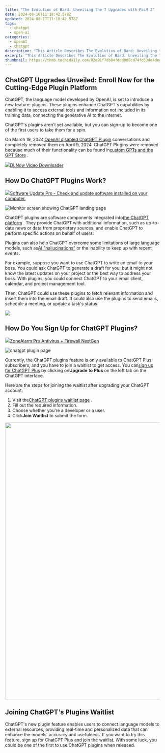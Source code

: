 ```yaml
---
title: "The Evolution of Bard: Unveiling the 7 Upgrades with PaLM 2"
date: 2024-08-16T11:18:42.578Z
updated: 2024-08-17T11:18:42.578Z
tags:
  - chatgpt
  - open-ai
categories:
  - openAI
  - chatgpt
description: "This Article Describes The Evolution of Bard: Unveiling the 7 Upgrades with PaLM 2"
excerpt: "This Article Describes The Evolution of Bard: Unveiling the 7 Upgrades with PaLM 2"
thumbnail: https://thmb.techidaily.com/82e91f7db84fddd0d0cd74fd53de4decc4bc8c46a25aa2285ca573b91b9719e8.jpg
---
```


## ChatGPT Upgrades Unveiled: Enroll Now for the Cutting-Edge Plugin Platform

 ChatGPT, the language model developed by OpenAI, is set to introduce a new feature: plugins. These plugins enhance ChatGPT's capabilities by enabling it to access external tools and information not included in its training data, connecting the generative AI to the internet.

 ChatGPT's plugins aren't yet available, but you can sign-up to become one of the first users to take them for a spin.

 On March 19, 2024,[OpenAI disabled ChatGPT Plugin](https://help.openai.com/en/articles/8988022-winding-down-the-chatgpt-plugins-beta) conversations and completely removed them on April 9, 2024\. ChatGPT Plugins were removed because much of their functionality can be found in[custom GPTs and the GPT Store](https://www.makeuseof.com/how-to-use-chatgpt-custom-gpt-store/) .

<!-- affiliate ads begin -->
<a href="https://secure.2checkout.com/order/checkout.php?PRODS=4712430&QTY=1&AFFILIATE=108875&CART=1"><img src="https://secure.avangate.com/images/merchant/c404a5adbf90e09631678b13b05d9d7a/products/dlnow_256.png" border="0">DLNow Video Downloader</a>
<!-- affiliate ads end -->
## How Do ChatGPT Plugins Work?

<!-- affiliate ads begin -->
<a href="https://order.glarysoft.com/order/checkout.php?PRODS=4691139&QTY=1&AFFILIATE=108875&CART=1"><img src="https://secure.avangate.com/images/merchant/6734fa703f6633ab896eecbdfad8953a/products/SU-200-1.png" border="0">Software Update Pro - Check and update software installed on your computer. </a>
<!-- affiliate ads end -->
![Monitor screen showing ChatGPT landing page](https://static1.makeuseofimages.com/wordpress/wp-content/uploads/2023/04/monitor-screen-showing-chatgpt-landing-page.jpg)

 ChatGPT plugins are software components integrated into[the ChatGPT platform](https://www.makeuseof.com/how-does-chatgpt-work/) . They provide ChatGPT with additional information, such as up-to-date news or data from proprietary sources, and enable ChatGPT to perform specific actions on behalf of users.

 Plugins can also help ChatGPT overcome some limitations of large language models, such as[AI "hallucinations"](https://www.makeuseof.com/what-is-ai-hallucination-and-how-do-you-spot-it/) or the inability to keep up with recent events.

 For example, suppose you want to use ChatGPT to write an email to your boss. You could ask ChatGPT to generate a draft for you, but it might not know the latest updates on your project or the best way to address your boss. With plugins, you could connect ChatGPT to your email client, calendar, and project management tool.

 Then, ChatGPT could use these plugins to fetch relevant information and insert them into the email draft. It could also use the plugins to send emails, schedule a meeting, or update a task's status.

<!-- affiliate ads begin -->
<a href="https://shop.systoolsgroup.com/affiliate.php?ACCOUNT=SYSTOOBY&AFFILIATE=108875&PATH=https%3A%2F%2Fwww.systoolsgroup.com%3FAFFILIATE%3D108875%26RESOURCE%3D%2BSysTools%2BOutlook%2BRecovery"><img src="https://www.systoolsgroup.com/box/outlook-recovery.png" border="0"></a>
<!-- affiliate ads end -->
## How Do You Sign Up for ChatGPT Plugins?

<!-- affiliate ads begin -->
<a href="https://estore.zonealarm.com/order/checkout.php?PRODS=38658749&QTY=1&AFFILIATE=108875&CART=1"><img src="https://sc1.checkpoint.com/sc1/za/images/boxes/pa_500.png" border="0">ZoneAlarm Pro Antivirus + Firewall NextGen</a>
<!-- affiliate ads end -->
![chatgpt plugin page](https://static1.makeuseofimages.com/wordpress/wp-content/uploads/2023/04/chatgpt-plugin-page.jpg)

 Currently, the ChatGPT plugins feature is only available to ChatGPT Plus subscribers, and you have to join a waitlist to get access. You can[sign up for ChatGPT Plus](https://www.makeuseof.com/chatgpt-plus-subscription-worth-it/) by clicking on**Upgrade** **to** **Plus** on the left tab on the ChatGPT interface.

 Here are the steps for joining the waitlist after upgrading your ChatGPT account:

1. Visit the[ChatGPT plugins waitlist page](https://openai.com/waitlist/plugins) .
2. Fill out the required information.
3. Choose whether you're a developer or a user.
4. Click**Join Waitlist** to submit the form.

<!-- affiliate ads begin -->
<a href="https://ursime.pxf.io/c/5597632/2048972/16384" target="_top" id="2048972"><img src="//a.impactradius-go.com/display-ad/16384-2048972" border="0" alt="" width="1200" height="900"/></a><img height="0" width="0" src="https://imp.pxf.io/i/5597632/2048972/16384" style="position:absolute;visibility:hidden;" border="0" />
<!-- affiliate ads end -->
## Joining ChatGPT's Plugins Waitlist

 ChatGPT's new plugin feature enables users to connect language models to external resources, providing real-time and personalized data that can enhance the models' accuracy and usefulness. If you want to try this feature, sign up for ChatGPT Plus and join the waitlist. With some luck, you could be one of the first to use ChatGPT plugins when released.


<ins class="adsbygoogle"
     style="display:block"
     data-ad-format="autorelaxed"
     data-ad-client="ca-pub-7571918770474297"
     data-ad-slot="1223367746"></ins>



<ins class="adsbygoogle"
     style="display:block"
     data-ad-client="ca-pub-7571918770474297"
     data-ad-slot="8358498916"
     data-ad-format="auto"
     data-full-width-responsive="true"></ins>


